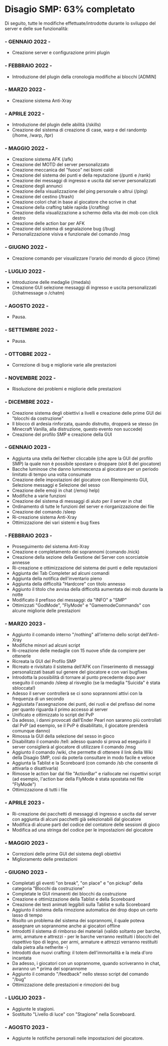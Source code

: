 #  Disagio SMP: 63% completato
  Di seguito, tutte le modifiche effettuate/introdotte durante lo sviluppo del server e delle sue funzionalità:
  
### - GENNAIO 2022 -
- Creazione server e configurazione primi plugin

### - FEBBRAIO 2022 -
- Introduzione del plugin della cronologia modifiche ai blocchi [ADMIN]

### - MARZO 2022 -
- Creazione sistema Anti-Xray

### - APRILE 2022 -
- Introduzione del plugin delle abilità (/skills)
- Creazione del sistema di creazione di case, warp e del randomtp (/home, /warp, /tpr) 

### - MAGGIO 2022 -
- Creazione sistema AFK (/afk)
- Creazione del MOTD del server personalizzato
- Creazione meccanica del "fuoco" nei biomi caldi
- Creazione del sistema dei punti e della reputazione (/punti e /rank)
- Creazione dei messaggi di ingresso e uscita dal server personalizzati
- Creazione degli annunci
- Creazione della visualizzazione del ping personale o altrui (/ping)
- Creazione del cestino (/trash)
- Creazione colori chat in base al giocatore che scrive in chat
- Creazione della crafting table rapida (/crafting)
- Creazione della visualizzazione a schermo della vita dei mob con click destro
- Creazione delle action bar per AFK
- Creazione del sistema di segnalazione bug (/bug)
- Personalizzazione visiva e funzionale del comando /msg 

### - GIUGNO 2022 -
- Creazione comando per visualizzare l'orario del mondo di gioco (/time)

### - LUGLIO 2022 -
- Introduzione delle medaglie (/medals)
- Creazione GUI selezione messaggi di ingresso e uscita personalizzati (/chatmessage o /chatm)

### - AGOSTO 2022 -
- Pausa.

### - SETTEMBRE 2022 -
- Pausa.

### - OTTOBRE 2022 -
- Correzione di bug e migliorie varie alle prestazioni

### - NOVEMBRE 2022 -
- Risoluzione dei problemi e migliorie delle prestazioni

### - DICEMBRE 2022 -
- Creazione sistema degli obiettivi a livelli e creazione delle prime GUI dei "blocchi da costruzione"
- Il blocco di ardesia rinforzata, quando distrutto, dropperà se stesso (in Minecraft Vanilla, alla distruzione, questo evento non succede)
- Creazione del profilo SMP e creazione della GUI 

### - GENNAIO 2023 -
- Aggiunta una stella del Nether cliccabile (che apre la GUI del profilo SMP) la quale non è possibile spostare o droppare (slot 8 del giocatore)
- Bacche luminose che danno luminescenza al giocatore per un periodo limitato di tempo una volta consumate
- Creazione delle impostazioni del giocatore con RIempimento GUI, Selezione messaggi e Selezione del sesso
- Creazione delle emoji in chat (/emoji help)
- Modifiche a varie funzioni
- Creazione del sistema di messaggi di aiuto per il server in chat
- Ordinamento di tutte le funzioni del server e riorganizzazione dei file
- Creazione del comando /sleep
- Ri-creazione sistema Anti-Xray
- Ottimizzazione dei vari sistemi e bug fixes 

### - FEBBRAIO 2023 -
- Proseguimento del sistema Anti-Xray
- Creazione e completamento dei soprannomi (comando /nick)
- Creazione della sezione della Gestione del Server con scorciatoie annesse
- Ri-creazione e ottimizzazione del sistema dei punti e delle reputazioni
- Aggiunta dei Tab Completer ad alcuni comandi
- Aggiunta della notifica dell'inventario pieno
- Aggiunta della difficoltà "Hardcore" con titolo annesso
- Aggiunto il titolo che avvisa della difficoltà aumentata dei mob durante la notte
- Modificato il prefisso dei messaggi: da "INFO" a "SMP"
- Ottimizzati "GodMode", "FlyMode" e "GamemodeCommands" con alcune migliorie delle prestazioni

### - MARZO 2023 -
- Aggiunto il comando interno "/nothing" all'interno dello script dell'Anti-Xray
- Modifiche minori ad alcuni script
- Ri-creazione delle medaglie con 15 nuove sfide da compiere per ottenerle
- Ricreata la GUI del Profilo SMP
- Ricreato e rivisitato il sistema dell'AFK con l'inserimento di messaggi personalizzati basati sul genere del giocatore e con vari bugfixes
- Introdotta la possibilità di tornare al punto precedente dopo aver eseguito il comando /sleep al risveglio (se la medaglia "Suicida" è stata sbloccata!)
- Adesso il server controllerà se ci sono soprannomi attivi con la frequenza di un secondo
- Aggiustata l'assegnazione dei punti, dei ruoli e del prefisso del nome per quanto riguarda il primo accesso al server
- Unificato e ottimizzato lo script del PvP
- Da adesso, i danni provocati dall'Ender Pearl non saranno più controllati dal PvP (ad esempio, se il PvP è disabilitato, il giocatore prenderà comunque danno)
- Rimossa la GUI della selezione del sesso in gioco
- Disabilitato il comando /tell: adesso quando si prova ad eseguirlo il server consiglierà al giocatore di utilizzare il comando /msg
- Aggiunto il comando /wiki, che permette di ottenere il link della Wiki della Disagio SMP, così da poterla consultare in modo facile e veloce
- Aggiunta la Tablist e la Scoreboard (con comando /sb che consente di attivarla o disattivarla)
- Rimosse le action bar dal file "ActionBar" e riallocate nei rispettivi script (ad esempio, l'action bar della FlyMode è stata spostata nel file "FlyMode")
- Ottimizzazione di tutti i file

### - APRILE 2023 -
- Ri-creazione dei pacchetti di messaggi di ingresso e uscita dal server con aggiunta di alcuni pacchetti già selezionabili dal giocatore
- Modifica di alcune parti del codice del contatore delle sessioni di gioco
- Modifica ad una stringa del codice per le impostazioni del giocatore

### - MAGGIO 2023 -
- Correzioni delle prime GUI del sistema degli obiettivi
- Miglioramento delle prestazioni

### - GIUGNO 2023 -
- Completati gli eventi "on break", "on place" e "on pickup" della categoria "Blocchi da costruzione"
- Completate le GUI rimanenti dei blocchi da costruzione
- Creazione e ottimizzazione della Tablist e della Scoreboard
- Creazione dei testi animati leggibili sulla Tablist e sulla Scoreboard
- Aggiunto il sistema della rimozione automatica dei drop dopo un certo lasso di tempo
- Risolto un problema del sistema dei soprannomi, il quale poteva assegnare un soprannome anche ai giocatori offline
- Introdotti il sistema di rimborso dei materiali (valido soltanto per barche, armi, armature e attrezzi - per le barche verranno restituiti i blocchi del rispettivo tipo di legno, per armi, armature e attrezzi verranno restituiti dalla pietra alla netherite -)
- Introdotti due nuovi crafting: il totem dell'immortalità e la mela d'oro incantata
- Da adesso, i giocatori con un soprannome, quando scriveranno in chat, avranno un * prima del soprannome
- Aggiunto il comando "/feedback" nello stesso script del comando "/bug"
- Ottimizzazione delle prestazioni e rimozioni dei bug

### - LUGLIO 2023 -
- Aggiunte le stagioni.
- Sostituito "Livello di luce" con "Stagione" nella Scoreboard.

### - AGOSTO 2023 -
- Aggiunte le notifiche personali nelle impostazioni del giocatore.